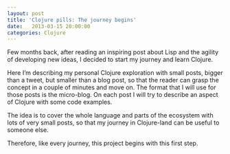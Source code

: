 ```yaml
---
layout: post
title: 'Clojure pills: The journey begins'
date:   2013-03-15 20:00:00
categories: Clojure
---
```


Few months back, after reading an inspiring post about Lisp and the agility of developing new ideas, I decided to start my journey and learn Clojure.

Here I’m describing my personal Clojure exploration with small posts, bigger than a tweet, but smaller than a blog post, so that the reader can grasp the concept in a couple of minutes and move on. The format that I will use for those posts is the micro-blog. On each post I will try to describe an aspect of Clojure with some code examples.

The idea is to cover the whole language and parts of the ecosystem with lots of very small posts, so that my journey in Clojure-land can be useful to someone else.

Therefore, like every journey, this project begins with this first step.
